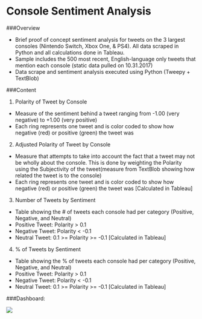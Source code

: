 # Console Sentiment Analysis

###Overview

- Brief proof of concept sentiment analysis for tweets on the 3 largest consoles (Nintendo Switch, Xbox One, & PS4). All data scraped in Python and all calculations done in Tableau.
- Sample includes the 500 most recent, English-language only tweets that mention each console (static data pulled on 10.31.2017)
- Data scrape and sentiment analysis executed using Python (Tweepy + TextBlob)

###Content

1) Polarity of Tweet by Console
- Measure of the sentiment behind a tweet ranging from -1.00 (very negative) to +1.00 (very positive)
- Each ring represents one tweet and is color coded to show how negative (red) or positive (green) the tweet was

2) Adjusted Polarity of Tweet by Console
- Measure that attempts to take into account the fact that a tweet may not be wholly about the console. This is done by weighting the Polarity using the Subjectivity of the tweet(measure from TextBlob showing how related the tweet is to the console)
- Each ring represents one tweet and is color coded to show how negative (red) or positive (green) the tweet was
[Calculated in Tableau]

3) Number of Tweets by Sentiment
- Table showing the # of tweets each console had per category (Positive, Negative, and Neutral)
- Positive Tweet: Polarity > 0.1
- Negative Tweet: Polarity < -0.1
- Neutral Tweet: 0.1 >= Polarity >= -0.1
[Calculated in Tableau]

4) % of Tweets by Sentiment
- Table showing the % of tweets each console had per category (Positive, Negative, and Neutral)
- Positive Tweet: Polarity > 0.1
- Negative Tweet: Polarity < -0.1
- Neutral Tweet: 0.1 >= Polarity >= -0.1
[Calculated in Tableau]

###Dashboard:

<div class='tableauPlaceholder' id='viz1509419019869' style='position: relative'><noscript><a href='https://public.tableau.com/profile/mike.landron#!/vizhome/Videogame_Console_Sentiment_Analysis/Sentiment_Dashboard'><img alt=' ' src='https:&#47;&#47;public.tableau.com&#47;static&#47;images&#47;Vi&#47;Videogame_Console_Sentiment_Analysis&#47;Sentiment_Dashboard&#47;1_rss.png' style='border: none' /></a></noscript><object class='tableauViz'  style='display:none;'><param name='host_url' value='https%3A%2F%2Fpublic.tableau.com%2F' /> <param name='embed_code_version' value='3' /> <param name='site_root' value='' /><param name='name' value='Videogame_Console_Sentiment_Analysis&#47;Sentiment_Dashboard' /><param name='tabs' value='yes' /><param name='toolbar' value='yes' /><param name='static_image' value='https:&#47;&#47;public.tableau.com&#47;static&#47;images&#47;Vi&#47;Videogame_Console_Sentiment_Analysis&#47;Sentiment_Dashboard&#47;1.png' /> <param name='animate_transition' value='yes' /><param name='display_static_image' value='yes' /><param name='display_spinner' value='yes' /><param name='display_overlay' value='yes' /><param name='display_count' value='yes' /><param name='filter' value='publish=yes' /></object></div>
